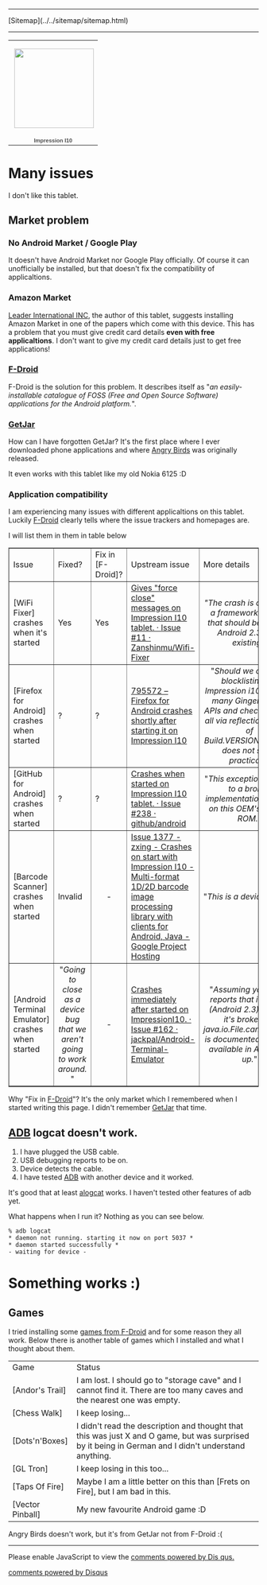 <!DOCTYPE html>
<html>
<head>
<meta name="description" content="My experience with Impression I10 tablet." />
<meta name="keywords" content="Impression,I10,bugs,problems,issues," />
<meta name="author" content="Mika Suomalainen" />
<meta charset="UTF-8" />
<link rel="canonical" href="http://mkaysi.github.com/articles/complaining/ImpressionI10.html">
<title>Impression I10</title>
<link rel="stylesheet" type="text/css" href="../../tyyli.css" />
</head>
<body>
<hr/>
[Sitemap](../../sitemap/sitemap.html)
<hr/>

<table style="width:194px;"><tr><td align="center" style="height:194px;background:url(https://picasaweb.google.com/s/c/transparent_album_background.gif) no-repeat left"><a href="https://picasaweb.google.com/113787158024729598288/ImpressionI10?authuser=0&feat=embedwebsite"><img src="https://lh5.googleusercontent.com/-hObrpRJKAbk/UGq9u9iYYzE/AAAAAAAABNI/tl9JR-zlGxI/s160-c/ImpressionI10.jpg" width="160" height="160" style="margin:1px 0 0 4px;"></a></td></tr><tr><td style="text-align:center;font-family:arial,sans-serif;font-size:11px"><a href="https://picasaweb.google.com/113787158024729598288/ImpressionI10?authuser=0&feat=embedwebsite" style="color:#4D4D4D;font-weight:bold;text-decoration:none;">Impression I10</a></td></tr></table>

# Many issues

I don't like this tablet. 

## Market problem

### No Android Market / Google Play

It doesn't have Android Market nor Google Play officially. Of course it can unofficially be installed, but that doesn't fix the compatibility of applicaltions.

### Amazon Market

[Leader International INC], the author of this tablet, suggests installing Amazon Market in one of the papers which come with this device. This has a problem that you must give credit card details <strong>even with free applicaltions</strong>. I don't want to give my credit card details just to get free applications!

### [F-Droid]

F-Droid is the solution for this problem. It describes itself as "<em>an easily-installable catalogue of FOSS (Free and Open Source Software) applications for the Android platform.</em>".

### [GetJar](http://getjar.com)

How can I have forgotten GetJar? It's the first place where I ever downloaded phone applications and where [Angry Birds](http://angrybirds.com/) was originally released.

It even works with this tablet like my old Nokia 6125 :D

### Application compatibility

I am experiencing many issues with different applicaltions on this tablet. Luckily [F-Droid] clearly tells where the issue trackers and homepages are.

I will list them in them in table below

<table border=1>
	<tr>
		<td>Issue</td>
		<td>Fixed?</td>
		<td>Fix in [F-Droid]?</td>
		<td>Upstream issue</td>
		<td>More details</td>
	</tr>
	<tr>
		<td>[WiFi Fixer] crashes when it's started</td>
		<td>Yes</td>
		<td>Yes</td>
		<td><a href="https://github.com/Zanshinmu/Wifi-Fixer/issues/11" >Gives "force close" messages on Impression I10 tablet. · Issue #11 · Zanshinmu/Wifi-Fixer</a></td>
		<td><center><em>"The crash is caused by a framework method that should  be there in Android
2.3.x not existing.</em>"</center></td>
	</tr>
	<tr>
		<td>[Firefox for Android] crashes when started</td>
		<td>?</td>
		<td>?</td>
		<td><a href="https://bugzilla.mozilla.org/show_bug.cgi?id=795572" >795572 – Firefox for Android crashes shortly after starting it on Impression I10</a></td>
		<td><center>"<em>Should we consider blocklisting the Impression i10? We use many Gingerbread+ APIs and checking them all via reflection instead of Build.VERSION.SDK_INT does not seem practical.
</em>"</center></td>
	</tr>
	<tr>
		<td>[GitHub for Android] crashes when started</td>
		<td>?</td>
		<td>?</td>
		<td><a href="https://github.com/github/android/issues/238" >Crashes when started on Impression I10 tablet. · Issue #238 · github/android</a></td>
		<td><center>"<em>This exception:</em>""<em>is due to a broken implementation of Java on this OEM's custom ROM.</em>"</center></td>
	</tr>
		<tr>
		<td>[Barcode Scanner] crashes when started</td>
		<td>Invalid</td>
		<td><center>-</center></td>
		<td><a href="https://code.google.com/p/zxing/issues/detail?id=1377" >Issue 1377 - zxing - Crashes on start with Impression I10 - Multi-format 1D/2D barcode image processing library with clients for Android, Java - Google Project Hosting</a></td>
		<td>"<em>This is a device bug...</em>"</td>
	</tr>
	<tr>
		<td>[Android Terminal Emulator] crashes when started</td>
		<td><center>"<em>Going to close as a device bug that we aren't going to work around.
</em>"</td>
		<td><center>-</center></td>
		<td><a href="https://github.com/jackpal/Android-Terminal-Emulator/issues/162" >Crashes immediately after started on ImpressionI10. · Issue #162 · jackpal/Android-Terminal-Emulator</a></td>
		<td><center>"<em>Assuming your ROM reports that it's API 9 (Android 2.3) or later, it's broken -- java.io.File.canExecute() is documented as being available in API 9 and up.</em>"</center></td>
	</tr>

</table>

Why "Fix in [F-Droid]"? It's the only market which I remembered when I started writing this page. I didn't remember [GetJar](http://getjar.com/) that time.

## [ADB] logcat doesn't work.

1. I have plugged the USB cable.
2. USB debugging reports to be on.
3. Device detects the cable.
4. I have tested [ADB] with another device and it worked.

It's good that at least [alogcat] works. I haven't tested other features of adb yet.

What happens when I run it? Nothing as you can see below.

```
% adb logcat
* daemon not running. starting it now on port 5037 *
* daemon started successfully *
- waiting for device -
```

# Something works :)

## Games

I tried installing some [games from F-Droid] and for some reason they all work. Below there is another table of games which I installed and what I thought about them.

<table>
	<tr>
		<td>Game</td>
		<td>Status</td>
	</tr>
	<tr>
		<td>[Andor's Trail]</td>
		<td>I am lost. I should go to "storage cave" and I cannot find it. There are too many caves and the nearest one was empty.</td>
	</tr>
	<tr>
		<td>[Chess Walk]</td>
		<td>I keep losing...</td>
	</tr>
	<tr>
		<td>[Dots'n'Boxes]</td>
		<td>I didn't read the description and thought that this was just X and O game, but was surprised by it being in German and I didn't understand anything.</td>
	</tr>
		<tr>
		<td>[GL Tron]</td>
		<td>I keep losing in this too...</td>
	</tr>
	</tr>
		<tr>
		<td>[Taps Of Fire]</td>
		<td>Maybe I am a little better on this than [Frets on Fire], but I am bad in this.</td>
	</tr>
		</tr>
		<tr>
		<td>[Vector Pinball]</td>
		<td>My new favourite Android game :D</td>
	</tr>
</table>

Angry Birds doesn't work, but it's from GetJar not from F-Droid :(

[Leader International INC]:http://www.leaderinternationalinc.com/
[F-Droid]:https://f-droid.org/
[ADB]:https://developer.android.com/tools/help/adb.html
[alogcat]:https://code.google.com/p/alogcat/
[WiFi Fixer]:https://wififixer.wordpress.com/
[Firefox for Android]:https://wiki.mozilla.org/Mobile/Platforms/Android
[GitHub for Android]:https://github.com/github/android
[Barcode Scanner]:https://code.google.com/p/zxing/
[games from F-Droid]:http://f-droid.org/repository/browse/?page_id=0&fdpage=1&fdcategory=Games
[Andor's Trail]:http://f-droid.org/repository/browse/?fdcategory=Games&fdid=com.gpl.rpg.AndorsTrail&fdpage=1
[Chess Walk]:http://f-droid.org/repository/browse/?fdcategory=Games&fdid=cz.hejl.chesswalk&fdpage=1
[Dots'n'Boxes]:http://f-droid.org/repository/browse/?fdcategory=Games&fdid=de.stefan_oltmann.kaesekaestchen&fdpage=1
[GL Tron]:http://f-droid.org/repository/browse/?fdcategory=Games&fdid=com.glTron&fdpage=1
[Taps Of Fire]:http://f-droid.org/repository/browse/?fdcategory=Games&fdid=org.tof&fdpage=2
[Frets On Fire]:http://fretsonfire.sourceforge.net/
[Vector Pinball]:http://f-droid.org/repository/browse/?fdcategory=Games&fdid=com.dozingcatsoftware.bouncy&fdpage=2
[Android Terminal Emulator]:http://f-droid.org/repository/browse/?fdfilter=terminal&fdid=jackpal.androidterm&fdpage=1

<hr/>

<div id="disqus_thread"></div>
<script type="text/javascript">
/* * * CONFIGURATION VARIABLES: EDIT BEFORE PASTING INTO YOUR WEBPAGE * * */
var disqus_developer = 0; 
var disqus_url = 'http://mkaysi.github.com/articles/complaining/ImpressionI10.html';
var disques_title = 'Impression I10 tablet';
var disqus_shortname = 'mkaysishomepage'; // required: replace example with your forum shortname
/* * * DON'T EDIT BELOW THIS LINE * * */
            (function() {
                var dsq = document.createElement('script'); dsq.type = 'text/javascript'; dsq.async = 
true;
                dsq.src = 'http://' + disqus_shortname + '.disqus.com/embed.js';
                (document.getElementsByTagName('head')[0] || document.getElementsByTagName('body')[0])
.appendChild(dsq);
            })();
        </script>
        <noscript>
Please enable JavaScript to view the <a href="http://disqus.com/?ref_noscript">comments powered by Dis
qus.</a>
</noscript>
        
<p><a href="http://disqus.com" class="dsq-brlink">comments powered by <span class="logo-disqus">Disqus
</span></a></p>
<!-- vim : set ft=html -->
